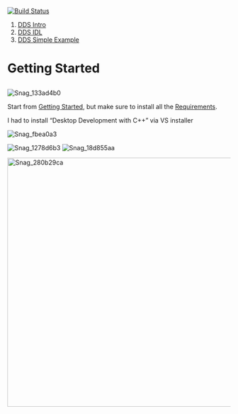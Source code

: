 [![Build Status](https://github.com/amielc1/LearnDDS/actions/workflows/main.yml/badge.svg)](https://github.com/amielc1/LearnDDS/actions/workflows/main.yml)

1. [DDS Intro](https://youtu.be/ybfSHEArDxY?si=m-Fl0el_xE-R7Ljn)
2. [DDS IDL](https://youtu.be/eZ-5had7gH8?si=hHS23R7JOBZlHV5Z)
3. [DDS Simple Example](https://youtu.be/tXH_zsNU704?si=kDCcvT6DNRIUuFWD)
  
#  **Getting Started**

##

![Snag_133ad4b0](https://github.com/amielc1/LearnDDS/assets/2409265/7edbe220-b822-4bd4-942e-8c05aedef895)

Start from [Getting Started](https://www.openddsharp.com/articles/getting_started.html "‌"),  but make sure to install all the [Requirements](https://www.openddsharp.com/articles/getting_started.html#requirements "‌").

I had to install “Desktop Development with C++” via VS installer 

![Snag_fbea0a3](https://github.com/amielc1/LearnDDS/assets/2409265/548cdf3d-454d-4529-8b30-37a5f1960350)

![Snag_1278d6b3](https://github.com/amielc1/LearnDDS/assets/2409265/3a7cca57-8243-439c-ab23-432e10c44524)
![Snag_18d855aa](https://github.com/amielc1/LearnDDS/assets/2409265/6d61359c-328c-43e5-aa0c-5423582dd901)
 
<img width="562" alt="Snag_280b29ca" src="https://github.com/amielc1/LearnDDS/assets/2409265/7cf7576d-5aee-457c-8920-3d08eef1bf77">

